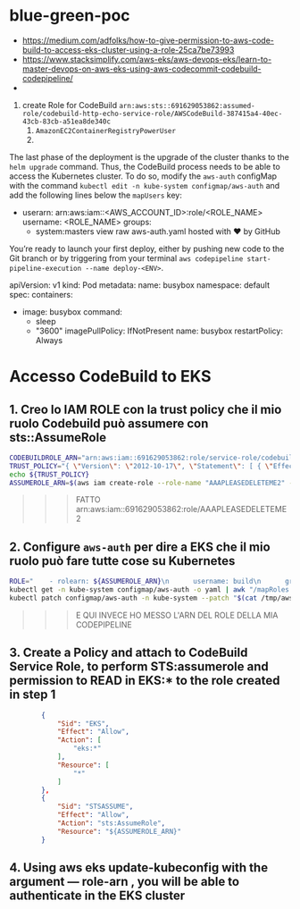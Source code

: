 # blue-green-poc
- https://medium.com/adfolks/how-to-give-permission-to-aws-code-build-to-access-eks-cluster-using-a-role-25ca7be73993
- https://www.stacksimplify.com/aws-eks/aws-devops-eks/learn-to-master-devops-on-aws-eks-using-aws-codecommit-codebuild-codepipeline/
- 

1. create Role for CodeBuild `arn:aws:sts::691629053862:assumed-role/codebuild-http-echo-service-role/AWSCodeBuild-387415a4-40ec-43cb-83cb-a51ea8de340c`
   1. `AmazonEC2ContainerRegistryPowerUser`
   2. 


The last phase of the deployment is the upgrade of the cluster thanks to the `helm upgrade` command. Thus, the CodeBuild process needs to be able to access the Kubernetes cluster. To do so, modify the `aws-auth` configMap with the command `kubectl edit -n kube-system configmap/aws-auth` and add the following lines below the `mapUsers` key:
- userarn: arn:aws:iam::<AWS_ACCOUNT_ID>:role/<ROLE_NAME>
  username: <ROLE_NAME>
  groups:
    - system:masters
view raw
aws-auth.yaml hosted with ❤ by GitHub

You’re ready to launch your first deploy, either by pushing new code to the Git branch or by triggering from your terminal `aws codepipeline start-pipeline-execution --name deploy-<ENV>`.


apiVersion: v1
kind: Pod
metadata:
  name: busybox
  namespace: default
spec:
  containers:
  - image: busybox
    command:
      - sleep
      - "3600"
    imagePullPolicy: IfNotPresent
    name: busybox
  restartPolicy: Always


# Accesso CodeBuild to EKS

## 1. Creo lo IAM ROLE con la trust policy che il mio ruolo Codebuild può assumere con sts::AssumeRole
```bash
CODEBUILDROLE_ARN="arn:aws:iam::691629053862:role/service-role/codebuild-http-echo-service-role"
TRUST_POLICY="{ \"Version\": \"2012-10-17\", \"Statement\": [ { \"Effect\": \"Allow\", \"Principal\": { \"AWS\": \"${CODEBUILDROLE_ARN}\" }, \"Action\": \"sts:AssumeRole\" } ] }"
echo ${TRUST_POLICY}
ASSUMEROLE_ARN=$(aws iam create-role --role-name "AAAPLEASEDELETEME2" --assume-role-policy-document "${TRUST_POLICY}" --output text --query 'Role.Arn')
```
>>>  FATTO arn:aws:iam::691629053862:role/AAAPLEASEDELETEME2

## 2. Configure `aws-auth` per dire a EKS che il mio ruolo può fare tutte cose su Kubernetes
```bash
ROLE="    - rolearn: ${ASSUMEROLE_ARN}\n      username: build\n      groups:\n        - system:masters"
kubectl get -n kube-system configmap/aws-auth -o yaml | awk "/mapRoles: \|/{print;print \"${ROLE}\";next}1" > /tmp/aws-auth-patch.yml
kubectl patch configmap/aws-auth -n kube-system --patch "$(cat /tmp/aws-auth-patch.yml)"
```

>>> E QUI INVECE HO MESSO L'ARN DEL ROLE DELLA MIA CODEPIPELINE

## 3. Create a Policy and attach to CodeBuild Service Role, to perform STS:assumerole and permission to READ in EKS:* to the role created in step 1

```json
        {
            "Sid": "EKS",
            "Effect": "Allow",
            "Action": [
                "eks:*"
            ],
            "Resource": [
                "*"
            ]
        },
        {
            "Sid": "STSASSUME",
            "Effect": "Allow",
            "Action": "sts:AssumeRole",
            "Resource": "${ASSUMEROLE_ARN}"
        }
```


## 4. Using aws eks update-kubeconfig with the argument — role-arn <Role created in step1>, you will be able to authenticate in the EKS cluster